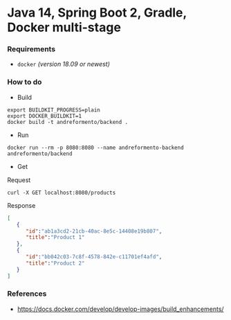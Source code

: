 # Java 14, Spring Boot 2, Gradle, Docker multi-stage

### Requirements

- `docker` _(version 18.09 or newest)_

### How to do

- Build
```shell
export BUILDKIT_PROGRESS=plain
export DOCKER_BUILDKIT=1
docker build -t andreformento/backend .
```

- Run
```shell
docker run --rm -p 8080:8080 --name andreformento-backend andreformento/backend
```

- Get

Request
```shell
curl -X GET localhost:8080/products
```

Response
```json
[
   {
      "id":"ab1a3cd2-21cb-40ac-8e5c-14408e19b807",
      "title":"Product 1"
   },
   {
      "id":"bb042c03-7c8f-4578-842e-c11701ef4afd",
      "title":"Product 2"
   }
]
```

### References
- https://docs.docker.com/develop/develop-images/build_enhancements/
